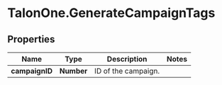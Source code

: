 # TalonOne.GenerateCampaignTags

## Properties

Name | Type | Description | Notes
------------ | ------------- | ------------- | -------------
**campaignID** | **Number** | ID of the campaign. | 



